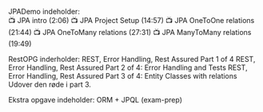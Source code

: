 JPADemo indeholder:<br>
📺 JPA intro (2:06)
📺 JPA Project Setup (14:57)
📺 JPA OneToOne relations (21:44)
📺 JPA OneToMany relations (27:31)
📺 JPA ManyToMany relations (19:49)



RestOPG inderholder:
REST, Error Handling, Rest Assured Part 1 of 4
REST, Error Handling, Rest Assured Part 2 of 4: Error Handling and Tests
REST, Error Handling, Rest Assured Part 3 of 4: Entity Classes with relations
Udover den røde i part 3.


Ekstra opgave indeholder:
ORM + JPQL (exam-prep)
